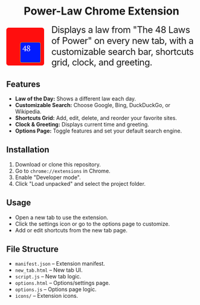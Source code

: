 <div align="center">

# Power-Law Chrome Extension

<div style="display: flex; justify-content: center; align-items: center; max-width: 600px;font-size: 1.5rem; text-align: left; line-height: 1.2; gap: 1.2rem; word-wrap: break-word; letter-spacing: -0.6px;">
<img src="logo.png" alt="Power-Laws Chrome Extension" width="100px">
Displays a law from "The 48 Laws of Power" on every new tab, with a customizable search bar, shortcuts grid, clock, and greeting.
</div>

</div>

## Features

- **Law of the Day:** Shows a different law each day.
- **Customizable Search:** Choose Google, Bing, DuckDuckGo, or Wikipedia.
- **Shortcuts Grid:** Add, edit, delete, and reorder your favorite sites.
- **Clock & Greeting:** Displays current time and greeting.
- **Options Page:** Toggle features and set your default search engine.

## Installation

1. Download or clone this repository.
2. Go to `chrome://extensions` in Chrome.
3. Enable "Developer mode".
4. Click "Load unpacked" and select the project folder.

## Usage

- Open a new tab to use the extension.
- Click the settings icon or go to the options page to customize.
- Add or edit shortcuts from the new tab page.

## File Structure

- `manifest.json` – Extension manifest.
- `new_tab.html` – New tab UI.
- `script.js` – New tab logic.
- `options.html` – Options/settings page.
- `options.js` – Options page logic.
- `icons/` – Extension icons.
